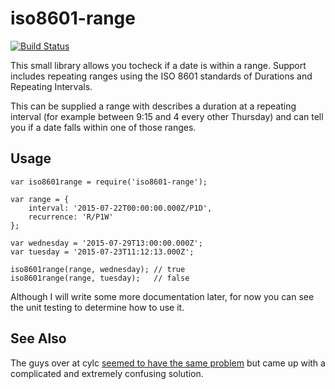 
iso8601-range
=============

[![Build Status](https://travis-ci.org/gausie/iso8601-range.svg?branch=master)](https://travis-ci.org/gausie/iso8601-range)

This small library allows you tocheck if a date is within a range. Support includes repeating ranges using the ISO 8601 standards of Durations and Repeating Intervals.

This can be supplied a range with describes a duration at a repeating interval (for example between 9:15 and 4 every other Thursday) and can tell you if a date falls within one of those ranges.

Usage
-----

```
var iso8601range = require('iso8601-range');

var range = {
    interval: '2015-07-22T00:00:00.000Z/P1D',
    recurrence: 'R/P1W'
};

var wednesday = '2015-07-29T13:00:00.000Z';
var tuesday = '2015-07-23T11:12:13.000Z';

iso8601range(range, wednesday); // true
iso8601range(range, tuesday);   // false
```

Although I will write some more documentation later, for now you can see the unit testing to determine how to use it.

See Also
--------

The guys over at cylc [seemed to have the same problem](https://github.com/cylc/cylc/wiki/ISO-8601) but came up with a complicated and extremely confusing solution.